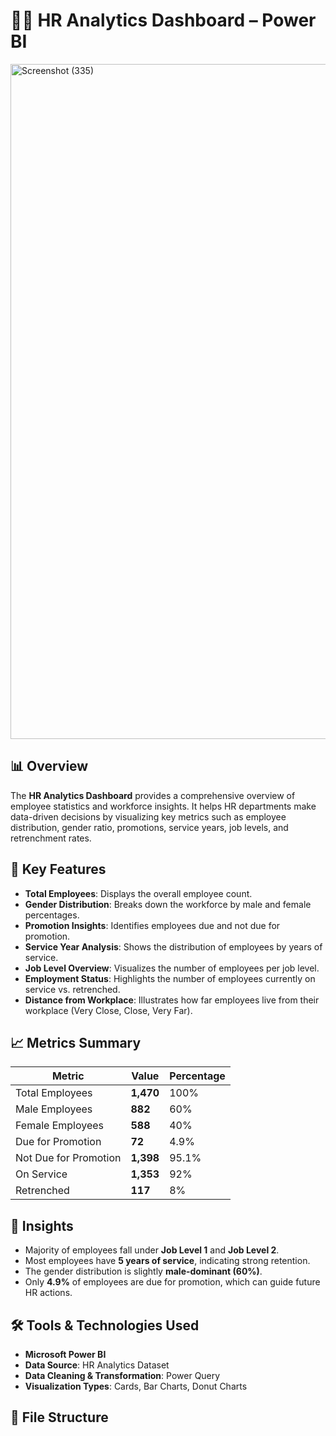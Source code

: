 # 🧑‍💼 HR Analytics Dashboard – Power BI

<img width="1920" height="1080" alt="Screenshot (335)" src="https://github.com/user-attachments/assets/fe1e42da-7ee8-4648-9dbe-4f6b8da466f4" />

## 📊 Overview

The **HR Analytics Dashboard** provides a comprehensive overview of employee statistics and workforce insights. It helps HR departments make data-driven decisions by visualizing key metrics such as employee distribution, gender ratio, promotions, service years, job levels, and retrenchment rates.

## 🚀 Key Features

- **Total Employees**: Displays the overall employee count.  
- **Gender Distribution**: Breaks down the workforce by male and female percentages.  
- **Promotion Insights**: Identifies employees due and not due for promotion.  
- **Service Year Analysis**: Shows the distribution of employees by years of service.  
- **Job Level Overview**: Visualizes the number of employees per job level.  
- **Employment Status**: Highlights the number of employees currently on service vs. retrenched.  
- **Distance from Workplace**: Illustrates how far employees live from their workplace (Very Close, Close, Very Far).

## 📈 Metrics Summary

| Metric | Value | Percentage |
|--------|--------|------------|
| Total Employees | **1,470** | 100% |
| Male Employees | **882** | 60% |
| Female Employees | **588** | 40% |
| Due for Promotion | **72** | 4.9% |
| Not Due for Promotion | **1,398** | 95.1% |
| On Service | **1,353** | 92% |
| Retrenched | **117** | 8% |

## 🧠 Insights

- Majority of employees fall under **Job Level 1** and **Job Level 2**.
- Most employees have **5 years of service**, indicating strong retention.
- The gender distribution is slightly **male-dominant (60%)**.
- Only **4.9%** of employees are due for promotion, which can guide future HR actions.

## 🛠️ Tools & Technologies Used

- **Microsoft Power BI**
- **Data Source**: HR Analytics Dataset
- **Data Cleaning & Transformation**: Power Query
- **Visualization Types**: Cards, Bar Charts, Donut Charts

## 📂 File Structure

